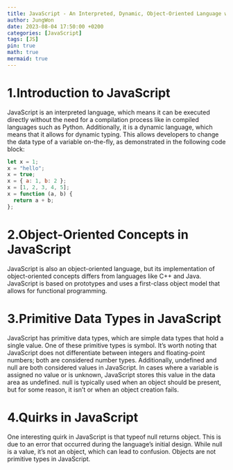 ```yaml
---
title: JavaScript - An Interpreted, Dynamic, Object-Oriented Language with Primitive Types
author: JungWon
date: 2023-08-04 17:50:00 +0200
categories: [JavaScript]
tags: [JS]
pin: true
math: true
mermaid: true
---
```


# 1.Introduction to JavaScript

JavaScript is an interpreted language, which means it can be executed directly without the need for a compilation process like in compiled languages such as Python. Additionally, it is a dynamic language, which means that it allows for dynamic typing. This allows developers to change the data type of a variable on-the-fly, as demonstrated in the following code block:

```javascript
let x = 1;
x = "hello";
x = true;
x = { a: 1, b: 2 };
x = [1, 2, 3, 4, 5];
x = function (a, b) {
  return a + b;
};
```

# 2.Object-Oriented Concepts in JavaScript

JavaScript is also an object-oriented language, but its implementation of object-oriented concepts differs from languages like C++ and Java. JavaScript is based on prototypes and uses a first-class object model that allows for functional programming.

# 3.Primitive Data Types in JavaScript

JavaScript has primitive data types, which are simple data types that hold a single value. One of these primitive types is symbol.
It’s worth noting that JavaScript does not differentiate between integers and floating-point numbers;
both are considered number types. Additionally, undefined and null are both considered values in JavaScript.
In cases where a variable is assigned no value or is unknown, JavaScript stores this value in the data area as undefined.
null is typically used when an object should be present, but for some reason, it isn’t or when an object creation fails.

# 4.Quirks in JavaScript

One interesting quirk in JavaScript is that typeof null returns object. This is due to an error that occurred during the language’s initial design. While null is a value, it’s not an object, which can lead to confusion. Objects are not primitive types in JavaScript.
